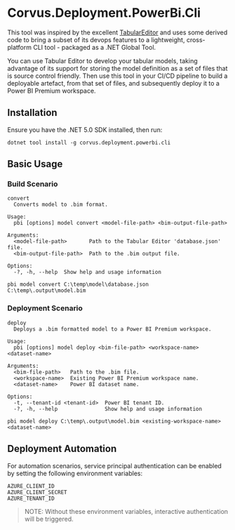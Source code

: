 # Corvus.Deployment.PowerBi.Cli

This tool was inspired by the excellent [TabularEditor](https://github.com/TabularEditor/TabularEditor) and uses some derived code to bring a subset of its devops features to a lightweight, cross-platform CLI tool - packaged as a .NET Global Tool.

You can use Tabular Editor to develop your tabular models, taking advantage of its support for storing the model definition as a set of files that is source control friendly.  Then use this tool in your CI/CD pipeline to build a deployable artefact, from that set of files, and subsequently deploy it to a Power BI Premium workspace.

## Installation

Ensure you have the .NET 5.0 SDK installed, then run:
```
dotnet tool install -g corvus.deployment.powerbi.cli
```

## Basic Usage

### Build Scenario
```
convert
  Converts model to .bim format.

Usage:
  pbi [options] model convert <model-file-path> <bim-output-file-path>

Arguments:
  <model-file-path>       Path to the Tabular Editor 'database.json' file.
  <bim-output-file-path>  Path to the .bim output file.

Options:
  -?, -h, --help  Show help and usage information
```

```
pbi model convert C:\temp\model\database.json C:\temp\.output\model.bim
```

### Deployment Scenario
```
deploy
  Deploys a .bim formatted model to a Power BI Premium workspace.

Usage:
  pbi [options] model deploy <bim-file-path> <workspace-name> <dataset-name>

Arguments:
  <bim-file-path>   Path to the .bim file.
  <workspace-name>  Existing Power BI Premium workspace name.
  <dataset-name>    Power BI dataset name.

Options:
  -t, --tenant-id <tenant-id>  Power BI tenant ID.
  -?, -h, --help               Show help and usage information
```

```
pbi model deploy C:\temp\.output\model.bim <existing-workspace-name> <dataset-name>
```

## Deployment Automation

For automation scenarios, service principal authentication can be enabled by setting the following environment variables:

```
AZURE_CLIENT_ID
AZURE_CLIENT_SECRET
AZURE_TENANT_ID
```

>NOTE: Without these environment variables, interactive authentication will be triggered.